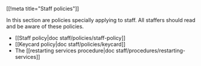 [[!meta title="Staff policies"]]

In this section are policies specially applying to staff. All staffers should
read and be aware of these policies.

 * [[Staff policy|doc staff/policies/staff-policy]]
 * [[Keycard policy|doc staff/policies/keycard]]
 * The [[restarting services procedure|doc staff/procedures/restarting-services]]
